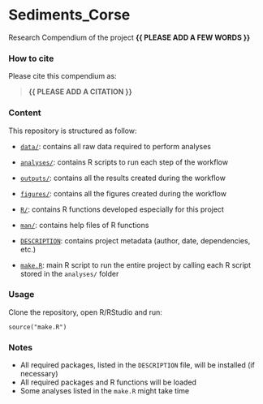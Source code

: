 <!-- README.md is generated from README.Rmd. Please edit that file -->

# Sediments\_Corse

<!-- badges: start -->
<!-- badges: end -->

Research Compendium of the project **{{ PLEASE ADD A FEW WORDS }}**

### How to cite

Please cite this compendium as:

> **{{ PLEASE ADD A CITATION }}**

### Content

This repository is structured as follow:

-   [`data/`](https://github.com/guilhemmarre/Sediments_Corse/tree/master/data):
    contains all raw data required to perform analyses

-   [`analyses/`](https://github.com/guilhemmarre/Sediments_Corse/tree/master/analyses/):
    contains R scripts to run each step of the workflow

-   [`outputs/`](https://github.com/guilhemmarre/Sediments_Corse/tree/master/outputs):
    contains all the results created during the workflow

-   [`figures/`](https://github.com/guilhemmarre/Sediments_Corse/tree/master/figures):
    contains all the figures created during the workflow

-   [`R/`](https://github.com/guilhemmarre/Sediments_Corse/tree/master/R):
    contains R functions developed especially for this project

-   [`man/`](https://github.com/guilhemmarre/Sediments_Corse/tree/master/man):
    contains help files of R functions

-   [`DESCRIPTION`](https://github.com/guilhemmarre/Sediments_Corse/tree/master/DESCRIPTION):
    contains project metadata (author, date, dependencies, etc.)

-   [`make.R`](https://github.com/guilhemmarre/Sediments_Corse/tree/master/make.R):
    main R script to run the entire project by calling each R script
    stored in the `analyses/` folder

### Usage

Clone the repository, open R/RStudio and run:

    source("make.R")

### Notes

-   All required packages, listed in the `DESCRIPTION` file, will be
    installed (if necessary)
-   All required packages and R functions will be loaded
-   Some analyses listed in the `make.R` might take time
